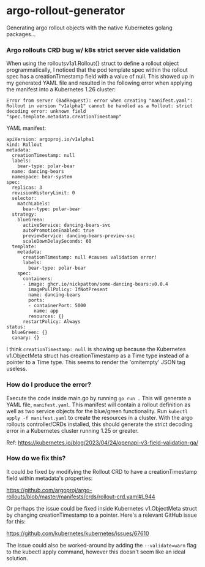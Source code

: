 # argo-rollout-generator

Generating argo rollout objects with the native Kubernetes golang packages...

### Argo rollouts CRD bug w/ k8s strict server side validation

When using the rolloutsv1a1.Rollout{} struct to define a rollout object programmatically, I noticed that the pod template spec within the rollout spec has a creationTimestamp field with a value of null. This showed up in my generated YAML file and resulted in the following error when applying the manifest into a Kubernetes 1.26 cluster:

`Error from server (BadRequest): error when creating "manifest.yaml": Rollout in version "v1alpha1" cannot be handled as a Rollout: strict decoding error: unknown field "spec.template.metadata.creationTimestamp"`

YAML manifest:

```
apiVersion: argoproj.io/v1alpha1
kind: Rollout
metadata:
  creationTimestamp: null
  labels:
    bear-type: polar-bear
  name: dancing-bears
  namespace: bear-system
spec:
  replicas: 3
  revisionHistoryLimit: 0
  selector:
    matchLabels:
      bear-type: polar-bear
  strategy:
    blueGreen:
      activeService: dancing-bears-svc
      autoPromotionEnabled: true
      previewService: dancing-bears-preview-svc
      scaleDownDelaySeconds: 60
  template:
    metadata:
      creationTimestamp: null #causes validation error!
      labels:
        bear-type: polar-bear
    spec:
      containers:
      - image: ghcr.io/nickpatton/some-dancing-bears:v0.0.4
        imagePullPolicy: IfNotPresent
        name: dancing-bears
        ports:
        - containerPort: 5000
          name: app
        resources: {}
      restartPolicy: Always
status:
  blueGreen: {}
  canary: {}
```

I think `creationTimestamp: null` is showing up because the Kubernetes v1.ObjectMeta struct has creationTimestamp as a Time type instead of a pointer to a Time type. This seems to render the 'omitempty' JSON tag useless.

### How do I produce the error?

Execute the code inside main.go by running `go run .` This will generate a YAML file, `manifest.yaml`. This manifest will contain a rollout definition as well as two service objects for the blue/green functionality. Run `kubectl apply -f manifest.yaml` to create the resources in a cluster. With the argo rollouts controller/CRDs installed, this should generate the strict decoding error in a Kubernetes cluster running 1.25 or greater.

Ref: https://kubernetes.io/blog/2023/04/24/openapi-v3-field-validation-ga/

### How do we fix this?

It could be fixed by modifying the Rollout CRD to have a creationTimestamp field within metadata's properties:

https://github.com/argoproj/argo-rollouts/blob/master/manifests/crds/rollout-crd.yaml#L944

Or perhaps the issue could be fixed inside Kubernetes v1.ObjectMeta struct by changing creationTimestamp to a pointer. Here's a relevant GitHub issue for this:

https://github.com/kubernetes/kubernetes/issues/67610

The issue could also be worked-around by adding the `--validate=warn` flag to the kubectl apply command, however this doesn't seem like an ideal solution.
